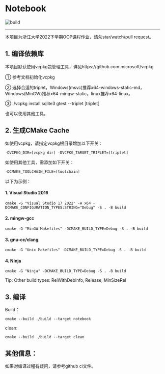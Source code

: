# Notebook

![build](https://github.com/lan-hx/notebook/actions/workflows/cmake.yml/badge.svg)

-------

本项目为浙江大学2022下学期OOP课程作业，请勿star/watch/pull request。

## 1. 编译依赖库

本项目默认使用vcpkg包管理工具，详见https://github.com.microsoft/vcpkg

① 参考文档初始化vcpkg

② 选择合适的triplet，Windows(msvc)推荐x64-windows-static-md，Windows(MinGW)推荐x64-mingw-static，linux推荐x64-linux。

③ ./vcpkg install sqlite3 gtest --triplet [triplet]

也可以使用其他工具。

## 2. 生成CMake Cache

如使用vcpkg，请指定vcpkg根目录增加以下开关：

```shell
-DVCPKG_DIR=[vcpkg dir] -DVCPKG_TARGET_TRIPLET=[triplet]
```

如使用其他工具，需添加如下开关：

```shell
-DCMAKE_TOOLCHAIN_FILE=[toolchain]
```

以下为示例：

#### 1. Visual Studio 2019

```shell
cmake -G "Visual Studio 17 2022" -A x64 -DCMAKE_CONFIGURATION_TYPES:STRING="Debug" -S . -B build
```

#### 2. mingw-gcc

```shell
cmake -G "MinGW Makefiles" -DCMAKE_BUILD_TYPE=Debug -S . -B build
```

#### 3. gnu-cc/clang

```shell
cmake -G "Unix Makefiles" -DCMAKE_BUILD_TYPE=Debug -S . -B build
```

#### 4. Ninja

```shell
cmake -G "Ninja" -DCMAKE_BUILD_TYPE=Debug -S . -B build
```

Tip: Other build types: RelWithDebInfo, Release, MinSizeRel

## 3. 编译

Build：

```shell
cmake --build ./build --target notebook
```

clean: 

```shell
cmake --build ./build --target clean
```

## 其他信息：
如果对编译过程有疑问，请参考github ci文件。
